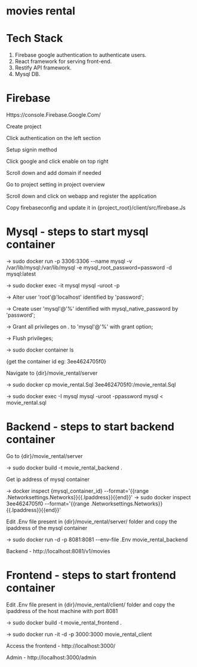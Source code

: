 # movies rental

# Tech Stack

 1. Firebase google authentication to authenticate users.
 2. React framework for serving front-end.
 3. Restify API framework.
 4. Mysql DB.

# Firebase

Https://console.Firebase.Google.Com/

Create project

Click authentication on the left section

Setup signin method 

Click google and click enable on top right

Scroll down and add domain if needed

Go to project setting in project overview

Scroll down and click on webapp and register the application

Copy firebaseconfig and update it in {project_root}/client/src/firebase.Js


# Mysql - steps to start mysql container

-> sudo docker run -p 3306:3306 --name mysql -v /var/lib/mysql:/var/lib/mysql -e mysql_root_password=password -d mysql:latest

-> sudo docker exec -it mysql mysql -uroot -p

-> Alter user 'root'@'localhost' identified by 'password';

-> Create user 'mysql'@'%' identified with mysql_native_password by 'password';

-> Grant all privileges on *.* to 'mysql'@'%' with grant option;

-> Flush privileges;

-> sudo docker container ls

{get the container id eg: 3ee4624705f0}
 
Navigate to {dir}/movie_rental/server

-> sudo docker cp movie_rental.Sql 3ee4624705f0:/movie_rental.Sql

-> sudo docker exec -I mysql mysql -uroot -ppassword mysql < movie_rental.sql


# Backend - steps to start backend container

Go to {dir}/movie_rental/server

-> sudo docker build -t movie_rental_backend .

Get ip address of mysql container

-> docker inspect {mysql_container_id} --format='{{range .Networksettings.Networks}}{{.Ipaddress}}{{end}}'
-> sudo docker inspect 3ee4624705f0 --format='{{range .Networksettings.Networks}}{{.Ipaddress}}{{end}}'

Edit .Env file present in {dir}/movie_rental/server/ folder and copy the ipaddress of the mysql container 

-> sudo docker run -d -p 8081:8081 --env-file .Env movie_rental_backend

Backend - http://localhost:8081/v1/movies



# Frontend - steps to start frontend container

Edit .Env file present in {dir}/movie_rental/client/ folder and copy the ipaddress of the host machine with port 8081

-> sudo docker build -t movie_rental_frontend .

-> sudo docker run -it -d -p 3000:3000 movie_rental_client

Access the frontend - http://localhost:3000/

Admin - http://localhost:3000/admin 






